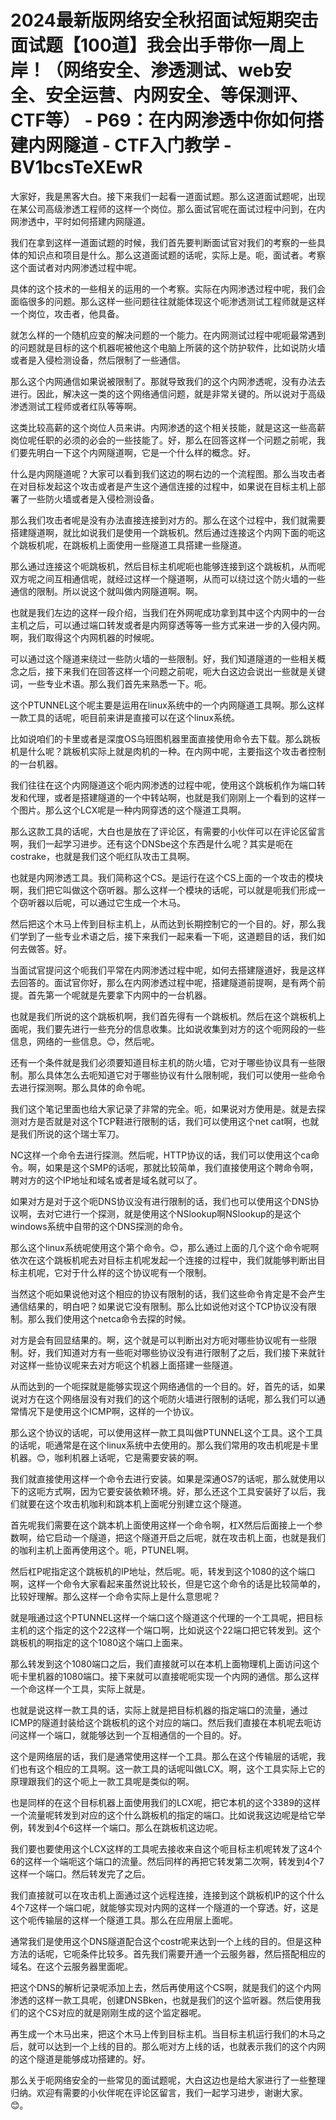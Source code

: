 # 2024最新版网络安全秋招面试短期突击面试题【100道】我会出手带你一周上岸！（网络安全、渗透测试、web安全、安全运营、内网安全、等保测评、CTF等） - P69：在内网渗透中你如何搭建内网隧道 - CTF入门教学 - BV1bcsTeXEwR

大家好，我是黑客大白。接下来我们一起看一道面试题。那么这道面试题呢，出现在某公司高级渗透工程师的这样一个岗位。那么面试官呢在面试过程中问到，在内网渗透中，平时如何搭建内网隧道。

我们在拿到这样一道面试题的时候，我们首先要判断面试官对我们的考察的一些具体的知识点和项目是什么。那么这道面试题的话呢，实际上是。呃，面试者。考察这个面试者对内网渗透过程中呢。

具体的这个技术的一些相关的运用的一个考察。实际在内网渗透过程中呢，我们会面临很多的问题。那么这样一些问题往往就能体现这个呃渗透测试工程师就是这样一个岗位，攻击者，他具备。

就怎么样的一个随机应变的解决问题的一个能力。在内网测试过程中呢呃最常遇到的问题就是目标的这个机器呢被他这个电脑上所装的这个防护软件，比如说防火墙或者是入侵检测设备，然后限制了一些通信。

那么这个内网通信如果说被限制了。那就导致我们的这个内网渗透呢，没有办法去进行。因此，解决这一类的这个网络通信问题，就是非常关键的。所以说对于高级渗透测试工程师或者红队等等啊。

这类比较高薪的这个岗位人员来讲。内网渗透的这个相关技能，就是这这一些高薪岗位呢任职的必须的必会的一些技能了。好，那么在回答这样一个问题之前呢，我们要先明白一下这个内网隧道啊，它是一个什么样的概念。好。

什么是内网隧道呢？大家可以看到我们这边的啊右边的一个流程图。那么当攻击者在对目标发起这个攻击或者是产生这个通信连接的过程中，如果说在目标主机上部署了一些防火墙或者是入侵检测设备。

那么我们攻击者呢是没有办法直接连接到对方的。那么在这个过程中，我们就需要搭建隧道啊，就比如说我们是使用一个跳板机。然后通过连接这个内网下面的呃这个跳板机呢，在跳板机上面使用一些隧道工具搭建一些隧道。

那么通过连接这个呃跳板机，然后目标主机呢呃也能够连接到这个跳板机，从而呢双方呢之间互相通信呢，就经过这样一个隧道啊，从而可以绕过这个防火墙的一些通信的限制。所以说这个就叫做内网隧道啊。啊。

也就是我们左边的这样一段介绍，当我们在外网呢成功拿到其中这个内网中的一台主机之后，可以通过端口转发或者是内网穿透等等一些方式来进一步的入侵内网。啊，我们取得这个内网机器的时候呢。

可以通过这个隧道来绕过一些防火墙的一些限制。好，我们知道隧道的一些相关概念之后，接下来我们在回答这样一个问题之前呢，呃大白这边会说出一些就是关键词，一些专业术语。那么我们首先来熟悉一下。呃。

这个PTUNNEL这个呢主要是运用在linux系统中的一个内网隧道工具啊。那么这样一款工具的话呢，呃目前来讲是直接可以在这个linux系统。

比如说咱们的卡里或者是深度OS乌班图机器里面直接使用命令去下载。那么跳板机是什么呢？跳板机实际上就是肉机的一种。在内网中呢，主要指这个攻击者控制的一台机器。

我们往往在这个内网隧道这个呃内网渗透的过程中呢，使用这个跳板机作为端口转发和代理，或者是搭建隧道的一个中转站啊，也就是我们刚刚上一个看到的这样一个图片。那么这个LCX呢是一种内网穿透的这个隧道工具啊。

那么这款工具的话呢，大白也是放在了评论区，有需要的小伙伴可以在评论区留言啊，我们一起学习进步。还有这个DNSbe这个东西是什么呢？其实是呃在costrake，也就是我们这个呃红队攻击工具啊。

也就是内网渗透工具。我们简称这个CS。是运行在这个CS上面的一个攻击的模块啊，我们把它叫做这个窃听器。那么这样一个模块的话呢，可以就是呃我们形成一个窃听器以后呢，可以通过它生成一个木马。

然后把这个木马上传到目标主机上，从而达到长期控制它的一个目的。好，那么我们学到了一些专业术语之后，接下来我们一起来看一下呃，这道题目的话，我们如何去做答。好。

当面试官提问这个呃我们平常在内网渗透过程中呢，如何去搭建隧道好，我是这样去回答的。面试官你好，那么在内网渗透过程中呢，搭建隧道前提啊，是有两个前提。首先第一个呢就是先要拿下内网中的一台机器。

也就是我们所说的这个跳板机啊，我们首先得有一个跳板机。然后在这个跳板机上面呢，我们要先进行一些充分的信息收集。比如说收集到对方的这个呃网段的一些信息，网络的一些信息。😊，然后呢。

还有一个条件就是我们必须要知道目标主机的防火墙，它对于哪些协议具有一些限制。那么具体怎么去呃知道它对于哪些协议有什么限制呢，我们可以使用一些命令去进行探测啊。那么具体的命令呢。

我们这个笔记里面也给大家记录了非常的完全。呃，如果说对方使用是。就是去探测对方是否就是对这个TCP鞋进行限制的话，我们可以使用这个net cat啊，也就是我们所说的这个瑞士军刀。

NC这样一个命令去进行探测。然后呢，HTTP协议的话，我们可以使用这个ca命令。啊，如果是这个SMP的话呢，那就比较简单，我们直接使用这个聘命令啊，聘对方的这个IP地址和域名或者是域名就可以了。

如果对方是对于这个呃DNS协议没有进行限制的话，我们也可以使用这个DNS协议啊，去对它进行一个探测，就是使用这个NSlookup啊NSlookup的是这个windows系统中自带的这个DNS探测的命令。

那么这个linux系统呢使用这个第个命令。😊，那么通过上面的几个这个命令呢啊依次在这个跳板机呢去对目标主机呢发起一个连接的过程中，我们就能够判断出目标主机呢，它对于什么样的这个协议呢有一个限制。

当然这个呃如果说他对这个相应的协议有限制的话，我们这些命令肯定是不会产生通信结果的，明白吧？如果说它没有限制。那么比如说他对这个TCP协议没有限制。那么我们使用这个netca命令去探的时候。

对方是会有回显结果的。啊，这个就是可以判断出对方呃对哪些协议呢有一些限制。好，我们知道对方有一些呃对哪些协议没有进行限制了之后，我们接下来就针对这样一些协议呢来去对方呃这个机器上面搭建一些隧道。

从而达到的一个呃探就是能够实现这个网络通信的一个目的。好，首先的话，如果说对方在这个网络层没有对我们的这个呃防火墙进行限制的话呢，那么我们可以通常情况下是使用这个ICMP啊，这样的一个协议。

那么这个协议的话呢，可以使用这样一款工具叫做PTUNNEL这个工具。这个工具的话呢，呃通常是在这个linux系统中去使用的。那么我们常用的攻击机呢是卡里机器。😊，咖利机器上话呢，它是需要安装的啊。

我们就直接使用这样一个命令去进行安装。如果是深通OS7的话呢，那么就使用以下的这呃方式啊，因为它要安装依赖环境。好，那么还这个工具安装好了以后，我们就要在这个攻击机咖利和跳本机上面呢分别建立这个隧道。

首先呢我们需要在这个跳本机上面使用这样一个命令啊，杠X然后后面接上一个参数啊，给它启动一个隧道，把这个隧道开启之后呢，就在攻击机上面，也就是我们的咖利主机上面再使用这个。呃，PTUNEL啊。

然后杠P呢指定这个跳板机的IP地址，然后呢。呃，转发到这个1080的这个端口啊，这样一个命令大家看起来虽然说比较长，但是它这个命令的话是比较简单的，比较好理解。那么这样一个命令实际上是什么意思呢？

就是哦通过这个PTUNNEL这样一个端口这个隧道这个代理的一个工具呢，把目标主机的这个指定的这个22这样一个端口啊，比如说这个22端口把它转发到。这个跳板机的啊指定的这个1080这个端口上面来。

那么转发到这个1080端口之后，我们直接就可以在本机上面物理机上面访问这个呃卡里机器的1080端口。接下来就可以直接呢呃实现一个内网的通信。那么这样一个命这样一个工具，实际上就是。

也就是说这样一款工具的话，实际上就是把目标机器的指定端口的流量，通过ICMP的隧道封装给这个跳板机的这个对应的端口。然后我们直接在本机呢去呃访问这样一个端口，就能够达到一个互相通信的一个目的。好。

这个是网络层的话，我们是通常使用这样一个工具。那么在这个传输层的话呢，我们也有这个相应的工具啊。这一款工具的话呢叫做LCX。啊，这个工具实际上它的原理跟我们的这个呃上一款工具呢是类似的啊。

也是同样的在这个目标机器上面使用我们的LCX呢，把它本机的这个3389的这样一个流量呢转发到对应的这个什么跳板机的指定的端口。比如说我这边呢是给它举例，转发到4个6这样一个端口。那么在跳板机这边呢。

我们要也要使用这个LCX这样的工具呢去接收来自这个呃目标主机呢转发了这4个6的这样一个端呃这个端口的流量。然后同样的再把它转发第二次啊，转发到4个7这样一个端口。然后转发完了之后。

我们直接就可以在攻击机上面通过这个远程连接，连接到这个跳板机IP的这个什么4个7这样一个端口呢，就能够实现对内网的这样一个隧道的一个穿透。好，这是这个呃传输层的这样一个隧道工具。那么在应用层上面呢。

通常我们是使用这个DNS隧道配合这个costr呢来达到一个上线的目的。但是这种方法的话呢，它呃条件比较多。首先我们需要开通一个云服务器，然后搭配相应的域名。在这个云服务器里面呢。

把这个DNS的解析记录呢添加上去，然后再使用这个CS啊，就是我们的这个内网渗透的这样一款工具呢，创建DNSBken，也就是我们的这个监听器。然后使用我们的这个CS对应的就是刚刚生成的这个监定器呢。

再生成一个木马出来，把这个木马上传到目标主机。当目标主机运行我们的木马之后，就可以达到一个上线的目的。那么呃对方上线的话，也就表示我们的这个内网的这个隧道是能够成功搭建的。好。

那么关于呃网络安全的一些常见的面试题呢，大白这边也是给大家进行了一些整理归纳。欢迎有需要的小伙伴呢在评论区留言，我们一起学习进步，谢谢大家。😊。

